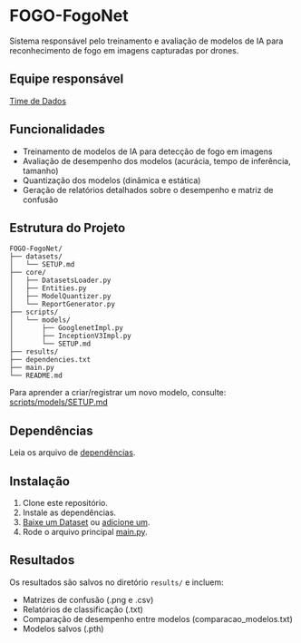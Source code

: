 # FOGO-FogoNet
Sistema responsável pelo treinamento e avaliação de modelos de IA para reconhecimento de fogo em imagens capturadas por drones.
## Equipe responsável
[Time de Dados](https://github.com/orgs/pelican-program/teams/time-de-dados)

## Funcionalidades

- Treinamento de modelos de IA para detecção de fogo em imagens
- Avaliação de desempenho dos modelos (acurácia, tempo de inferência, tamanho)
- Quantização dos modelos (dinâmica e estática)
- Geração de relatórios detalhados sobre o desempenho e matriz de confusão

## Estrutura do Projeto

```
FOGO-FogoNet/
├── datasets/
│   └── SETUP.md
├── core/
│   ├── DatasetsLoader.py
│   ├── Entities.py
│   ├── ModelQuantizer.py
│   └── ReportGenerator.py
├── scripts/
│   └── models/
│       ├── GooglenetImpl.py
│       ├── InceptionV3Impl.py
│       └── SETUP.md
├── results/
├── dependencies.txt
├── main.py
└── README.md
```

Para aprender a criar/registrar um novo modelo, consulte: [scripts/models/SETUP.md](scripts/models/SETUP.md)

## Dependências

Leia os arquivo de [dependências](dependencies.txt).


## Instalação

1. Clone este repositório.
2. Instale as dependências.
3. [Baixe um Dataset](/datasets/SETUP.md#-links-para-download-dos-datasets) ou [adicione um](/datasets/SETUP.md#-adicionar-manualmente).
4. Rode o arquivo principal [main.py](main.py).

## Resultados

Os resultados são salvos no diretório `results/` e incluem:

- Matrizes de confusão (.png e .csv)
- Relatórios de classificação (.txt)
- Comparação de desempenho entre modelos (comparacao_modelos.txt)
- Modelos salvos (.pth)

